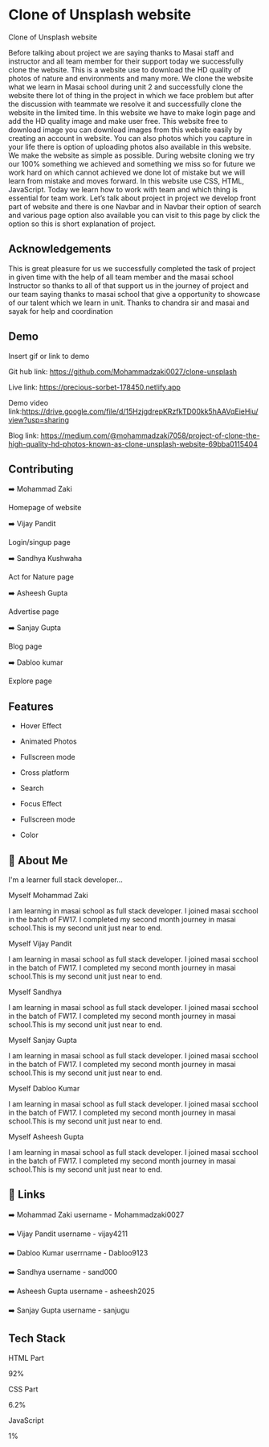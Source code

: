 # Clone of Unsplash website


Clone of Unsplash website

Before talking about project we are saying thanks to Masai staff and instructor and all team member for their support today we successfully clone the website. This is a website use to download the HD quality of photos of nature and environments and many more. We clone the website what we learn in Masai school during unit 2 and successfully clone the website there lot of thing in the project in which we face problem but after the discussion with teammate we resolve it and successfully clone the website in the limited time. In this website we have to make login page and add the HD quality image and make user free. This website free to download image you can download images from this website easily by creating an account in website. You can also photos which you capture in your life there is option of uploading photos also available in this website. We make the website as simple as possible. During website cloning we try our 100% something we achieved and something we miss so for future we work hard on which cannot achieved we done lot of mistake but we will learn from mistake and moves forward. In this website use CSS, HTML, JavaScript. Today we learn how to work with team and which thing is essential for team work. Let’s talk about project in project we develop front part of website and there is one  Navbar and in Navbar their option of search and various page option also available you can visit to this page by click the option so this is short explanation of project.

## Acknowledgements

 

 This is great pleasure for us we successfully completed the task of project in given time with the help of all team member and the masai school Instructor so thanks to all of that support us in the journey of project and our team saying thanks to masai school that give a opportunity to showcase of our talent which we learn in unit.
 Thanks to chandra sir and masai and sayak for help and coordination
## Demo

Insert gif or link to demo

Git hub link: https://github.com/Mohammadzaki0027/clone-unsplash

Live link: https://precious-sorbet-178450.netlify.app

Demo video link:https://drive.google.com/file/d/15HzjgdrepKRzfkTD00kk5hAAVqEieHiu/view?usp=sharing

Blog link: https://medium.com/@mohammadzaki7058/project-of-clone-the-high-quality-hd-photos-known-as-clone-unsplash-website-69bba0115404
## Contributing

➡️ Mohammad Zaki 

Homepage of website

➡️ Vijay Pandit

Login/singup page

➡️ Sandhya Kushwaha

Act for Nature page

➡️ Asheesh Gupta

Advertise page

➡️ Sanjay Gupta

Blog page

➡️ Dabloo kumar

Explore page




## Features

- Hover Effect
- Animated Photos
- Fullscreen mode
- Cross platform

- Search
- Focus Effect
- Fullscreen mode
- Color





## 🚀 About Me
I'm a learner full stack developer...


Myself Mohammad Zaki 

I am learning in masai school as full stack developer. I joined masai scchool in the batch of FW17. I completed my second month journey in masai school.This is my second unit just near to end.

Myself Vijay Pandit

I am learning in masai school as full stack developer. I joined masai scchool in the batch of FW17. I completed my second month journey in masai school.This is my second unit just near to end.

Myself Sandhya 

I am learning in masai school as full stack developer. I joined masai scchool in the batch of FW17. I completed my second month journey in masai school.This is my second unit just near to end.

Myself Sanjay Gupta

I am learning in masai school as full stack developer. I joined masai scchool in the batch of FW17. I completed my second month journey in masai school.This is my second unit just near to end.

Myself Dabloo Kumar 

I am learning in masai school as full stack developer. I joined masai scchool in the batch of FW17. I completed my second month journey in masai school.This is my second unit just near to end.

Myself Asheesh Gupta

I am learning in masai school as full stack developer. I joined masai scchool in the batch of FW17. I completed my second month journey in masai school.This is my second unit just near to end.


## 🔗 Links

➡️ Mohammad Zaki username - Mohammadzaki0027

➡️ Vijay Pandit username - vijay4211

➡️ Dabloo Kumar userrname - Dabloo9123

➡️ Sandhya username - sand000

➡️ Asheesh Gupta username - asheesh2025

➡️ Sanjay Gupta username - sanjugu







## Tech Stack
HTML Part

92%

CSS Part

6.2%

JavaScript

1%
















